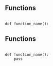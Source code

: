 <section data-auto-animate>
<h2 data-id="code-title">Functions</h2>
<pre data-id="code-animation"><code class="hljs" data-trim>
def function_name():
</code></pre>
</section>

<section data-auto-animate>
<h2 data-id="code-title">Functions</h2>
<pre data-id="code-animation"><code class="hljs" data-trim>
def function_name():
    pass
</code></pre>
</section>

